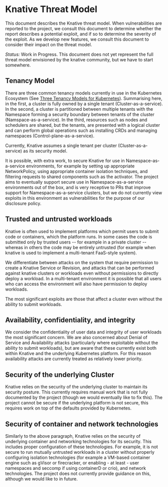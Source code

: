 # Knative Threat Model

This document describes the Knative threat model. When vulnerabilities are
reported to the project, we consult this document to determine whether the
report describes a potential exploit, and if so to determine the severity of
the exploit. As we develop new features, we consult this document to consider
their impact on the threat model.

_Status:_ Work in Progress. This document does not yet represent the full
threat model envisioned by the knative community, but we have to start
somewhere.

## Tenancy Model

There are three common tenancy models currently in use in the Kubernetes
Ecosystem (See [Three Tenancy Models for Kubernetes](https://kubernetes.io/blog/2021/04/15/three-tenancy-models-for-kubernetes/)).
Summarising here, in the first, a cluster is fully owned by a single tenant
(Cluster-as-a-service).
In the second, a cluster is partitioned between multiple tenants with the
Namespace forming a security boundary between tenants of the cluster
(Namspace-as-a-service).
In the third, resources such as nodes and schedulers are shared, but the
tenants, are presented with a logical cluster and can perform global operations
such as installing CRDs and managing namespaces (Control-plane-as-a-service).

Currently, Knative assumes a single tenant per cluster (Cluster-as-a-service)
as its security model.

It is possible, with extra work, to secure Knative for use in
Namespace-as-a-service environments, for example by setting up appropriate
NetworkPolicy, using appropriate container isolation techniques, and filtering
requests to shared components such as the activator. The project aims to
eventually support secure use in Namespace-as-a-service environments out of the
box, and is very receptive to PRs that improve support for
Namespace-as-a-service clusters, but we do not currently view exploits in this
environment as vulnerabilities for the purpose of our disclosure policy.

## Trusted and untrusted workloads

Knative is often used to implement platforms which permit users to submit code
or containers, which the platform runs. In some cases the code is submitted
only by trusted users -- for example in a private cluster -- whereas in others
the code may be entirely untrusted (for example when knative is used to
implement a multi-tenant FaaS-style system).

We differentiate between attacks on the system that require permission to
create a Knative Service or Revision, and attacks that can be performed against
knative clusters or workloads even without permissions to directly deploy a
workload. In a multi-tenant environment it is possible that all users who can
access the environment will also have permission to deploy workloads.

The most significant exploits are those that affect a cluster even without the
ability to submit workloads.

## Availability, confidentiality, and integrity

We consider the confidentiality of user data and integrity of user workloads
the most significant concern. We are also concerned about Denial of Service and
Availability attacks (particularly where exploitable without the ability to
submit workloads), but are aware that these currently exist both within Knative
and the underlying Kubernetes platform. For this reason availability attacks
are currently treated as relatively lower priority.

## Security of the underlying Cluster

Knative relies on the security of the underlying cluster to maintain its security
posture. This currently requires manual work that is not fully documented by
the project (though we would eventually like to fix this).
The project cannot be secure if the underlying platform is not secure,
this requires work on top of the defaults provided by Kubernetes.

## Security of container and network technologies

Similarly to the above paragraph, Knative relies on the security of underlying
container and networking technologies for its security. This includes proper
configuration of these technologies. For example, it is not secure to run
mutually untrusted workloads in a cluster without properly configuring
isolation technologies (for example a VM-based container engine such as gVisor
or firecracker, or enabling - at least - user namespaces and seccomp if using
containerD or crio), and network technologies. The project does not currently
provide guidance on this, although we would like to in future.
